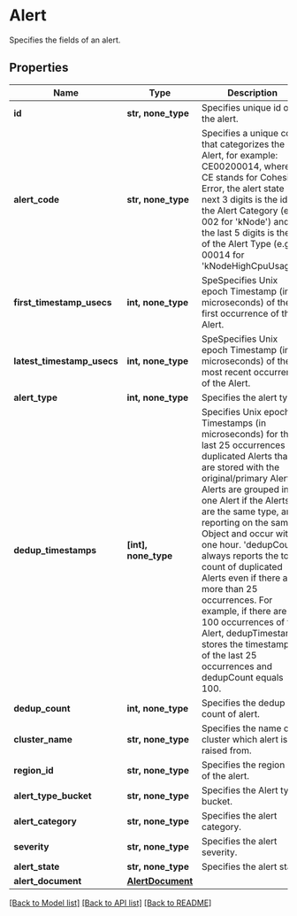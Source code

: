 # Alert

Specifies the fields of an alert.

## Properties
Name | Type | Description | Notes
------------ | ------------- | ------------- | -------------
**id** | **str, none_type** | Specifies unique id of the alert. | [optional] 
**alert_code** | **str, none_type** | Specifies a unique code that categorizes the Alert, for example: CE00200014, where CE stands for Cohesity Error, the alert state next 3 digits is the id of the Alert Category (e.g. 002 for &#39;kNode&#39;) and the last 5 digits is the id of the Alert Type (e.g. 00014 for &#39;kNodeHighCpuUsage&#39;). | [optional] 
**first_timestamp_usecs** | **int, none_type** | SpeSpecifies Unix epoch Timestamp (in microseconds) of the first occurrence of the Alert. | [optional] 
**latest_timestamp_usecs** | **int, none_type** | SpeSpecifies Unix epoch Timestamp (in microseconds) of the most recent occurrence of the Alert. | [optional] 
**alert_type** | **int, none_type** | Specifies the alert type. | [optional] 
**dedup_timestamps** | **[int], none_type** | Specifies Unix epoch Timestamps (in microseconds) for the last 25 occurrences of duplicated Alerts that are stored with the original/primary Alert. Alerts are grouped into one Alert if the Alerts are the same type, are reporting on the same Object and occur within one hour. &#39;dedupCount&#39; always reports the total count of duplicated Alerts even if there are more than 25 occurrences. For example, if there are 100 occurrences of this Alert, dedupTimestamps stores the timestamps of the last 25 occurrences and dedupCount equals 100. | [optional] 
**dedup_count** | **int, none_type** | Specifies the dedup count of alert. | [optional] 
**cluster_name** | **str, none_type** | Specifies the name of cluster which alert is raised from. | [optional] 
**region_id** | **str, none_type** | Specifies the region id of the alert. | [optional] 
**alert_type_bucket** | **str, none_type** | Specifies the Alert type bucket. | [optional] 
**alert_category** | **str, none_type** | Specifies the alert category. | [optional] 
**severity** | **str, none_type** | Specifies the alert severity. | [optional] 
**alert_state** | **str, none_type** | Specifies the alert state. | [optional] 
**alert_document** | [**AlertDocument**](AlertDocument.md) |  | [optional] 

[[Back to Model list]](../README.md#documentation-for-models) [[Back to API list]](../README.md#documentation-for-api-endpoints) [[Back to README]](../README.md)


